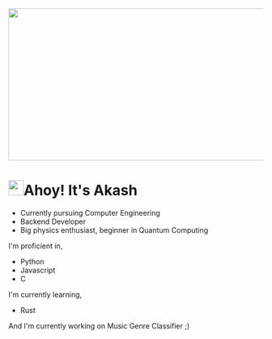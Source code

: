 <div align="center">
  <img src=https://github.com/9dubs/test/blob/main/pewdiepiewavy.gif width=800 height=300></img>
</div>

# <img src="https://raw.githubusercontent.com/MartinHeinz/MartinHeinz/master/wave.gif" width="30px" height="30px">Ahoy! It's Akash

- Currently pursuing Computer Engineering
- Backend Developer
- Big physics enthusiast, beginner in Quantum Computing

I'm proficient in, 
- Python
- Javascript
- C

I'm currently learning,
- Rust

And I'm currently working on Music Genre Classifier ;)

